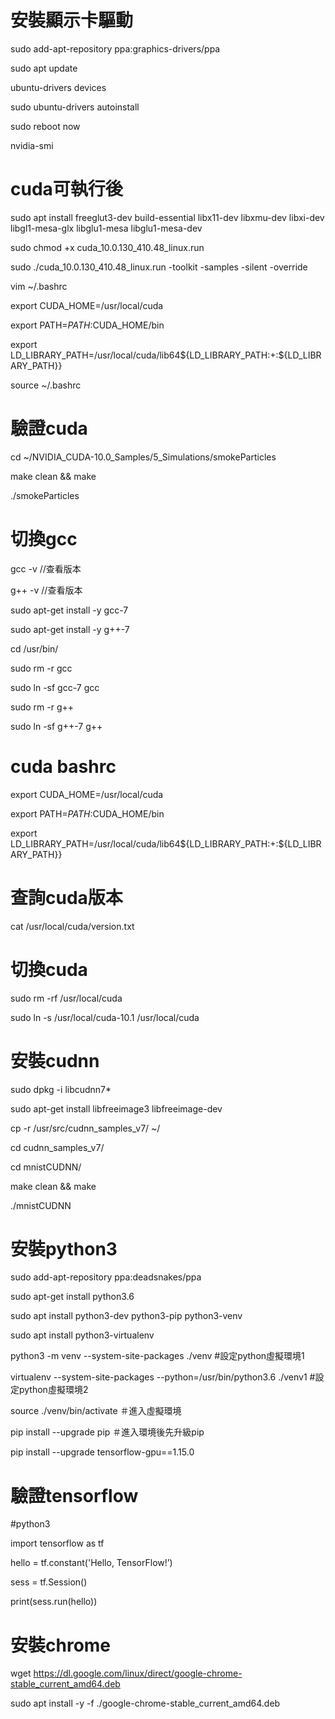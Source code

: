 # 安裝顯示卡驅動

sudo add-apt-repository ppa:graphics-drivers/ppa

sudo apt update

ubuntu-drivers devices

sudo ubuntu-drivers autoinstall

sudo reboot now

nvidia-smi


# cuda可執行後

sudo apt install freeglut3-dev build-essential libx11-dev libxmu-dev libxi-dev libgl1-mesa-glx libglu1-mesa libglu1-mesa-dev

sudo chmod +x cuda_10.0.130_410.48_linux.run

sudo ./cuda_10.0.130_410.48_linux.run -toolkit -samples -silent -override

vim ~/.bashrc

export CUDA_HOME=/usr/local/cuda

export PATH=$PATH:$CUDA_HOME/bin

export LD_LIBRARY_PATH=/usr/local/cuda/lib64${LD_LIBRARY_PATH:+:${LD_LIBRARY_PATH}}


source ~/.bashrc


# 驗證cuda

cd ~/NVIDIA_CUDA-10.0_Samples/5_Simulations/smokeParticles

make clean && make

./smokeParticles 

# 切換gcc

gcc -v   //查看版本

g++ -v   //查看版本

sudo apt-get install -y gcc-7

sudo apt-get install -y g++-7

cd /usr/bin/

sudo rm -r gcc

sudo ln -sf gcc-7 gcc

sudo rm -r g++

sudo ln -sf g++-7 g++


# cuda bashrc

export CUDA_HOME=/usr/local/cuda 

export PATH=$PATH:$CUDA_HOME/bin 

export LD_LIBRARY_PATH=/usr/local/cuda/lib64${LD_LIBRARY_PATH:+:${LD_LIBRARY_PATH}}

# 查詢cuda版本

cat /usr/local/cuda/version.txt


# 切換cuda

sudo rm -rf /usr/local/cuda  

sudo ln -s /usr/local/cuda-10.1 /usr/local/cuda

# 安裝cudnn

sudo dpkg -i libcudnn7*

sudo apt-get install libfreeimage3 libfreeimage-dev

cp -r /usr/src/cudnn_samples_v7/ ~/

cd cudnn_samples_v7/

cd mnistCUDNN/

make clean && make

./mnistCUDNN 

# 安裝python3

sudo add-apt-repository ppa:deadsnakes/ppa

sudo apt-get install python3.6

sudo apt install python3-dev python3-pip python3-venv

sudo apt install python3-virtualenv

python3 -m venv --system-site-packages ./venv #設定python虛擬環境1

virtualenv --system-site-packages --python=/usr/bin/python3.6 ./venv1 #設定python虛擬環境2

source ./venv/bin/activate ＃進入虛擬環境

pip install --upgrade pip ＃進入環境後先升級pip

pip install --upgrade tensorflow-gpu==1.15.0

# 驗證tensorflow
#python3 

import tensorflow as tf 

hello = tf.constant('Hello, TensorFlow!’) 

sess = tf.Session() 

print(sess.run(hello))

#  安裝chrome

wget https://dl.google.com/linux/direct/google-chrome-stable_current_amd64.deb

sudo apt install -y -f ./google-chrome-stable_current_amd64.deb 

